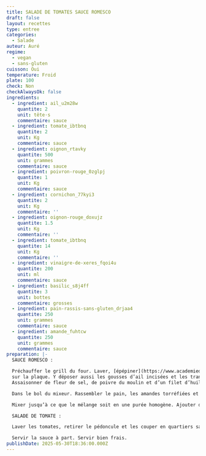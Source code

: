 ```yaml
---
title: SALADE DE TOMATES SAUCE ROMESCO
draft: false
layout: recettes
type: entree
categories:
  - Salade
auteur: Auré
regime:
  - vegan
  - sans-gluten
cuisson: Oui
temperature: Froid
plate: 100
check: Non
checkAlwaysOk: false
ingredients:
  - ingredient: ail_u2m28w
    quantite: 2
    unit: tête·s
    commentaire: sauce
  - ingredient: tomate_ibtbnq
    quantite: 2
    unit: Kg
    commentaire: sauce
  - ingredient: oignon_rtavky
    quantite: 500
    unit: grammes
    commentaire: sauce
  - ingredient: poivron-rouge_0zglpj
    quantite: 1
    unit: Kg
    commentaire: sauce
  - ingredient: cornichon_77kyi3
    quantite: 2
    unit: Kg
    commentaire: ''
  - ingredient: oignon-rouge_doxujz
    quantite: 1.5
    unit: Kg
    commentaire: ''
  - ingredient: tomate_ibtbnq
    quantite: 14
    unit: Kg
    commentaire: ''
  - ingredient: vinaigre-de-xeres_fqoi4u
    quantite: 200
    unit: ml
    commentaire: sauce
  - ingredient: basilic_s8j4ff
    quantite: 3
    unit: bottes
    commentaire: grosses
  - ingredient: pain-rassis-sans-gluten_drjaa4
    quantite: 250
    unit: grammes
    commentaire: sauce
  - ingredient: amande_fuhtcw
    quantite: 250
    unit: grammes
    commentaire: sauce
preparation: |-
  SAUCE ROMESCO : 

  Préchauffer le grill du four. Laver, [épépiner](https://www.academiedugout.fr/glossaire/epepiner_1497) les poivrons et les mettre sur une plaque peau vers le haut. [Éplucher les oignons, les émincer](https://www.academiedugout.fr/glossaire/eplucher-et-emincer-un-oignon_1523) et les glisser sous les poivrons. Laver et épépiner les tomates et les ajouter 
  sur la plaque. Y déposer aussi les gousses d’ail incisées et les tranches de pain rassis. Glisser la plaque dans le four. Retirer le pain dès qu’il est doré. Griller oignon, poivron, ail et tomate. 
  Assaisonner de fleur de sel, de poivre du moulin et d’un filet d’huile d’olive. Enfourner pendant 20 minutes.

  Dans le bol du mixeur. Rassembler le pain, les amandes torréfiées et les légumes grillés en prenant soin d’enlever la peau des gousses d’ail et celle des tomates. Ajouter du vinaigre de Xérès. 

  Mixer jusqu’à ce que le mélange soit en une purée homogène. Ajouter de l'huile d’olive. Si la sauce est trop épaisse l’allonger avec un peu d’eau. Goûter et rectifier son assaisonnement. La réserver au frais. 

  SALADE DE TOMATE :

  Laver les tomates, retirer le pédoncule et les couper en quartiers sans les épépiner.  Hacher grossièrement les cornichons. Émincer très finement les oignons rouges. Effeuiller es branches de basilic.

  Servir la sauce à part. Servir bien frais.
publishDate: 2025-05-30T18:36:00.000Z
---
```


